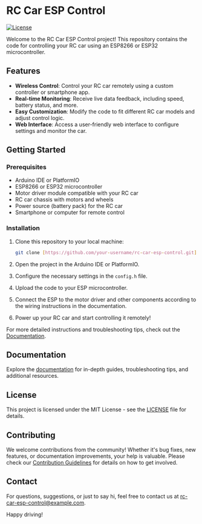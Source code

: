 # RC Car ESP Control

[![License](https://img.shields.io/badge/license-MIT-blue.svg)](LICENSE)

Welcome to the RC Car ESP Control project! This repository contains the code for controlling your RC car using an ESP8266 or ESP32 microcontroller.

## Features

- **Wireless Control**: Control your RC car remotely using a custom controller or smartphone app.
- **Real-time Monitoring**: Receive live data feedback, including speed, battery status, and more.
- **Easy Customization**: Modify the code to fit different RC car models and adjust control logic.
- **Web Interface**: Access a user-friendly web interface to configure settings and monitor the car.

## Getting Started

### Prerequisites

- Arduino IDE or PlatformIO
- ESP8266 or ESP32 microcontroller
- Motor driver module compatible with your RC car
- RC car chassis with motors and wheels
- Power source (battery pack) for the RC car
- Smartphone or computer for remote control

### Installation

1. Clone this repository to your local machine:

    ```bash
    git clone [https://github.com/your-username/rc-car-esp-control.git](https://github.com/Basem0/Esp-Rc-Car/blob/main/)
    ```

2. Open the project in the Arduino IDE or PlatformIO.

3. Configure the necessary settings in the `config.h` file.

4. Upload the code to your ESP microcontroller.

5. Connect the ESP to the motor driver and other components according to the wiring instructions in the documentation.

6. Power up your RC car and start controlling it remotely!

For more detailed instructions and troubleshooting tips, check out the [Documentation](docs/README.md).

## Documentation

Explore the [documentation](docs/README.md) for in-depth guides, troubleshooting tips, and additional resources.

## License

This project is licensed under the MIT License - see the [LICENSE](LICENSE) file for details.

## Contributing

We welcome contributions from the community! Whether it's bug fixes, new features, or documentation improvements, your help is valuable. Please check our [Contribution Guidelines](CONTRIBUTING.md) for details on how to get involved.

## Contact

For questions, suggestions, or just to say hi, feel free to contact us at rc-car-esp-control@example.com.

Happy driving!

